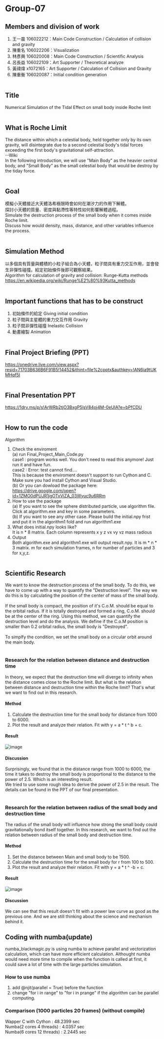 # Group-07

## Members and division of work<br/>
1. 王一晨 106022212：Main Code Construction / Calculation of collision and gravity<br/>
2. 陳重名 106022206：Visualization<br/>
3. 林彥興 106020008：Main Code Construction / Scientific Analysis<br/>
4. 呂長益 106022109：Art Supporter / Theoretical analyze<br/>
5. 黃禕煒 x1072165：Art Supporter / Calculation of Collision and Gravity<br/>
6. 陳重衡 106020087：Initial condition generation<br/><br/>

## Title <br/>
Numerical Simulation of the Tidal Effect on small body inside Roche limit<br/><br/>

## What is Roche Limit <br/>
The distance within which a celestial body, held together only by its own gravity, will disintegrate due to a second celestial body's tidal forces exceeding the first body's gravitational self-attraction.<br/>
--Wiki<br/>
In the following introduction, we will use "Main Body" as the heavier central body, and "Small Body" as the small celestial body that would be destroy by the tiday force.
<br/><br/>

## Goal <br/>
模擬小天體接近大天體洛希極限時會如何在潮汐力的作用下解體。<br/>
探討小天體的質量、密度與黏滯性等特性如何影響解體過程。<br/>
Simulate the destruction process of the small body when it comes inside Roche limit.<br/>
Discuss how would density, mass, distance, and other variables influence the process.<br/><br/>

## Simulation Method <br/>
以多個具有質量與體積的小粒子組合為小天體，粒子間具有重力交互作用，並會發生非彈性碰撞。給定初始條件後即可觀察結果。<br/>
Algorithm for calculation of gravity and collision: Runge-Kutta methods
https://en.wikipedia.org/wiki/Runge%E2%80%93Kutta_methods
<br/><br/>

## Important functions that has to be construct <br/>
1. 初始條件的給定 Giving initial condition
2. 粒子間與主星體的重力交互作用 Gravity
3. 粒子間非彈性碰撞 Inelastic Collision
4. 動畫繪製 Animation<br/><br/>

## Final Project Briefing (PPT) <br/>
https://onedrive.live.com/view.aspx?resid=71703B636B6F91B5!14452&ithint=file%2cpptx&authkey=!AN6ia9tUKMHqf5I
<br/><br/>

## Final Presentation PPT
https://1drv.ms/p/s!ArWRb2tjO3BxgP5lsV84oj4M-0eUlA?e=bPfCDU
<br/><br/>

## How to run the code
Algorithm<br/>
1. Check the enviroment<br/>
(a) run Final_Project_Main_Code.py<br/>
case1 : program works well. You don't need to read this anymore! Just run it and have fun.<br/>
case2 : Error: test cannot find....<br/>
  This is because the enviroment doesn't support to run Cython and C. Make sure you had install Cython and Visual Studio.<br/>
(b) Or you can dowload the package here:<br/>
  https://drive.google.com/open?id=1ZMO0dPUJR1jgOTxViZA_03Wyuc9u6RRm
2. How to use the package<br/>
  (a) If you want to see the sphere distributed particle, use algorithm file. Click at algorithm.exe and key in some parameters.<br/>
  (b) If you want to see any other case. Please build the initial.npy frist and put it in the algorithm1 fold and run algorithm1.exe
3. What does initial.npy looks like?<br/>
  It is n * 8 matrix. Each column represents  x y z vx vy vz mass radious
4. Output<br/>
  Both algorithm.exe and algorithm1.exe will output result.npy. It is m * n * 3 matrix. m for each simulation frames, n for number of particles and 3 for x,y,z.
</br></br>

## Scientific Research <br/>
We want to know the destruction process of the small body. To do this, we have to come up with a way to quantify the "Destruction level". The way we do this is by calculating the position of the center of mass of the small body. </br><br>
If the small body is compact, the position of it's C.o.M. should be equal to the orbital radius. If it is totally destroyed and formed a ring, C.o.M. should be at the center of the ring. Using this method, we can quantify the destruction level and do the analysis.
We define if the C.o.M position is smaller than 0.2 orbital radius, the small body is "Destroyed".</br></br>
To simplfy the condition, we set the small body on a circular orbit around the main body.</br></br>

### Research for the relation between distance and destruction time <br/>
In theory, we expect that the destruction time will diverge to infinity when the distance comes close to the Roche limit. But what is the relation between distance and destruction time within the Roche limit? That's what we want to find out in this research.<br/>
#### Method
1. Calculate the destruction time for the small body for distance from 1000 to 6000.
2. Plot the result and analyze their relation. Fit with y = a * t ^ b + c.
#### Result
![image](https://github.com/CFP106022206/Group-07/blob/master/final_linear.png)
<br/>
#### Discussion
Surprisingly, we found that in the distance range from 1000 to 6000, the time it takes to destroy the small body is proportional to the distance to the power of 2.5. Which is an interesting result.<br/>
We tried to use some rough idea to derive the power of 2.5 in the result. The details can be found in the PPT of our final presentation.
<br/>
<br/>

### Research for the relation between radius of the small body and destruction time <br/>
The radius of the small body will influence how strong the small body could gravitationally bond itself together. In this research, we want to find out the relation between radius of the small body and destruction time.
#### Method
1. Set the distance between Main and small body to be 1500.
2. Calculate the destruction time for the small body for r from 100 to 500.
3. Plot the result and analyze their relation. Fit with y = a * t ^ -b + c.
#### Result
![image](https://github.com/CFP106022206/Group-07/blob/master/Destruction%20time%20-%20Radius%20Relation.png)
#### Discussion
We can see that this result doesn't fit with a power law curve as good as the previous one. And we are still thinking about the science and mechanism behind it.

## Coding with numba(update)
numba_blackmagic.py is using numba to achieve parallel and vectorization calculation, which can have more efficient calculation.
Althought numba would need more time to compile when the function is called at first, it could save a lot of time with the large particles simulation.
### How to use numba
1. add @njit(parallel = True) before the function
2. change "for i in range"  to  "for i in prange" if the algorithm can be parallel computing.
### Comparison (1000 particles  20 frames) (without compile)
Wapper C with Cython      : 48.2399 sec              
Numba(2 cores  4 threads) :  4.0357 sec <br/>
Numba(6 cores 12 threads) :  2.2445 sec <br/>
